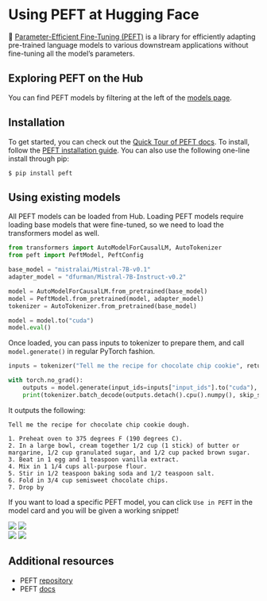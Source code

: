 # Using PEFT at Hugging Face

🤗 [Parameter-Efficient Fine-Tuning (PEFT)](https://huggingface.co/docs/peft/index) is a library for efficiently adapting pre-trained language models to various downstream applications without fine-tuning all the model’s parameters. 

## Exploring PEFT on the Hub

You can find PEFT models by filtering at the left of the [models page](https://huggingface.co/models?library=peft&sort=trending).


## Installation

To get started, you can check out the [Quick Tour of PEFT docs](https://huggingface.co/docs/peft/main/en/quicktour#quicktour). To install, follow the [PEFT installation guide](https://huggingface.co/docs/peft/install).
You can also use the following one-line install through pip:

```
$ pip install peft
```

## Using existing models

All PEFT models can be loaded from Hub. Loading PEFT models require loading base models that were fine-tuned, so we need to load the transformers model as well.

```py
from transformers import AutoModelForCausalLM, AutoTokenizer
from peft import PeftModel, PeftConfig

base_model = "mistralai/Mistral-7B-v0.1"
adapter_model = "dfurman/Mistral-7B-Instruct-v0.2"

model = AutoModelForCausalLM.from_pretrained(base_model)
model = PeftModel.from_pretrained(model, adapter_model)
tokenizer = AutoTokenizer.from_pretrained(base_model)

model = model.to("cuda")
model.eval()
```

Once loaded, you can pass inputs to tokenizer to prepare them, and call `model.generate()` in regular PyTorch fashion.

```py
inputs = tokenizer("Tell me the recipe for chocolate chip cookie", return_tensors="pt")

with torch.no_grad():
    outputs = model.generate(input_ids=inputs["input_ids"].to("cuda"), max_new_tokens=10)
    print(tokenizer.batch_decode(outputs.detach().cpu().numpy(), skip_special_tokens=True)[0])
```

It outputs the following:

```text
Tell me the recipe for chocolate chip cookie dough.

1. Preheat oven to 375 degrees F (190 degrees C).
2. In a large bowl, cream together 1/2 cup (1 stick) of butter or margarine, 1/2 cup granulated sugar, and 1/2 cup packed brown sugar.
3. Beat in 1 egg and 1 teaspoon vanilla extract.
4. Mix in 1 1/4 cups all-purpose flour.
5. Stir in 1/2 teaspoon baking soda and 1/2 teaspoon salt.
6. Fold in 3/4 cup semisweet chocolate chips.
7. Drop by
```

If you want to load a specific PEFT model, you can click `Use in PEFT` in the model card and you will be given a working snippet!

<div class="flex justify-center">
<img class="block dark:hidden" src="https://huggingface.co/datasets/huggingface/documentation-images/resolve/main/hub/peft_repo_light_new.png"/>
<img class="hidden dark:block" src="https://huggingface.co/datasets/huggingface/documentation-images/resolve/main/hub/peft_repo.png"/>
</div>
<div class="flex justify-center">
<img class="block dark:hidden" src="https://huggingface.co/datasets/huggingface/documentation-images/resolve/main/hub/peft_snippet_light.png"/>
<img class="hidden dark:block" src="https://huggingface.co/datasets/huggingface/documentation-images/resolve/main/hub/peft_snippet.png"/>
</div>

## Additional resources

* PEFT [repository](https://github.com/huggingface/peft)
* PEFT [docs](https://huggingface.co/docs/peft/index)
